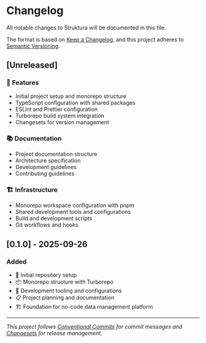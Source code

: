 # Changelog

All notable changes to Struktura will be documented in this file.

The format is based on [Keep a Changelog](https://keepachangelog.com/en/1.0.0/),
and this project adheres to [Semantic Versioning](https://semver.org/spec/v2.0.0.html).

## [Unreleased]

### 🚀 Features

- Initial project setup and monorepo structure
- TypeScript configuration with shared packages
- ESLint and Prettier configuration
- Turborepo build system integration
- Changesets for version management

### 📚 Documentation

- Project documentation structure
- Architecture specification
- Development guidelines
- Contributing guidelines

### 🏗 Infrastructure

- Monorepo workspace configuration with pnpm
- Shared development tools and configurations
- Build and development scripts
- Git workflows and hooks

## [0.1.0] - 2025-09-26

### Added

- 🎉 Initial repository setup
- 📦 Monorepo structure with Turborepo
- 🔧 Development tooling and configurations
- 📋 Project planning and documentation
- 🏗 Foundation for no-code data management platform

---

*This project follows [Conventional Commits](https://www.conventionalcommits.org/) for commit messages and [Changesets](https://github.com/changesets/changesets) for release management.*